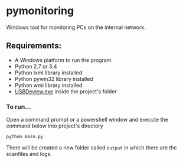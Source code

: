 # pymonitoring

Windows tool for monitoring PCs on the internal network.

## Requirements:
- A Windows platform to run the program
- Python 2.7 or 3.4
- Python lxml library installed
- Python pywin32 library installed
- Python wmi library installed
- [USBDeview.exe](http://www.nirsoft.net/utils/usbdeview.zip) inside the project's folder

### To run...

Open a command prompt or a powershell window and execute the command below into project's directory

``python main.py``

There will be created a new folder called ``output`` in which there are the scanfiles and logs.
